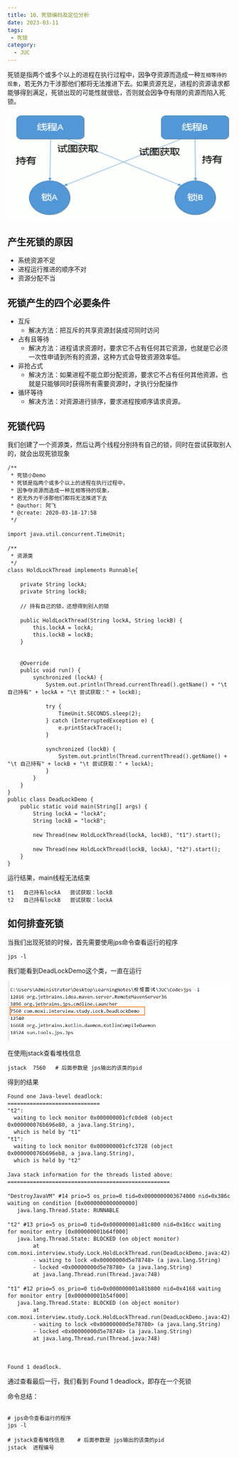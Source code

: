 ```yaml
---
title: 10、死锁编码及定位分析
date: 2023-03-11
tags:
 - 死锁
category:
  - JUC
---
```




死锁是指两个或多个以上的进程在执行过程中，因争夺资源而造成一种`互相等待的现象`，若无外力干涉那他们都将无法推进下去。如果资源充足，进程的资源请求都能够得到满足，死锁出现的可能性就很低，否则就会因争夺有限的资源而陷入死锁。

![image-20200318175441578](./images/image-20200318175441578.png)

## 产生死锁的原因

- 系统资源不足
- 进程运行推进的顺序不对
- 资源分配不当

## 死锁产生的四个必要条件

- 互斥
  - 解决方法：把互斥的共享资源封装成可同时访问
- 占有且等待
  - 解决方法：进程请求资源时，要求它不占有任何其它资源，也就是它必须一次性申请到所有的资源，这种方式会导致资源效率低。
- 非抢占式
  - 解决方法：如果进程不能立即分配资源，要求它不占有任何其他资源，也就是只能够同时获得所有需要资源时，才执行分配操作
- 循环等待
  - 解决方法：对资源进行排序，要求进程按顺序请求资源。

## 死锁代码

我们创建了一个资源类，然后让两个线程分别持有自己的锁，同时在尝试获取别人的，就会出现死锁现象

```
/**
 * 死锁小Demo
 * 死锁是指两个或多个以上的进程在执行过程中，
 * 因争夺资源而造成一种互相等待的现象，
 * 若无外力干涉那他们都将无法推进下去
 * @author: 阿飞
 * @create: 2020-03-18-17:58
 */

import java.util.concurrent.TimeUnit;

/**
 * 资源类
 */
class HoldLockThread implements Runnable{

    private String lockA;
    private String lockB;

    // 持有自己的锁，还想得到别人的锁

    public HoldLockThread(String lockA, String lockB) {
        this.lockA = lockA;
        this.lockB = lockB;
    }


    @Override
    public void run() {
        synchronized (lockA) {
            System.out.println(Thread.currentThread().getName() + "\t 自己持有" + lockA + "\t 尝试获取：" + lockB);

            try {
                TimeUnit.SECONDS.sleep(2);
            } catch (InterruptedException e) {
                e.printStackTrace();
            }

            synchronized (lockB) {
                System.out.println(Thread.currentThread().getName() + "\t 自己持有" + lockB + "\t 尝试获取：" + lockA);
            }
        }
    }
}
public class DeadLockDemo {
    public static void main(String[] args) {
        String lockA = "lockA";
        String lockB = "lockB";

        new Thread(new HoldLockThread(lockA, lockB), "t1").start();

        new Thread(new HoldLockThread(lockB, lockA), "t2").start();
    }
}
```

运行结果，main线程无法结束

```
t1	 自己持有lockA	 尝试获取：lockB
t2	 自己持有lockB	 尝试获取：lockA
```

## 如何排查死锁

当我们出现死锁的时候，首先需要使用jps命令查看运行的程序

```
jps -l
```

我们能看到DeadLockDemo这个类，一直在运行

![image-20200318181504703](./images/image-20200318181504703.png)

在使用jstack查看堆栈信息

```
jstack  7560   # 后面参数是 jps输出的该类的pid
```

得到的结果

```
Found one Java-level deadlock:
=============================
"t2":
  waiting to lock monitor 0x000000001cfc0de8 (object 0x000000076b696e80, a java.lang.String),
  which is held by "t1"
"t1":
  waiting to lock monitor 0x000000001cfc3728 (object 0x000000076b696eb8, a java.lang.String),
  which is held by "t2"

Java stack information for the threads listed above:
===================================================

"DestroyJavaVM" #14 prio=5 os_prio=0 tid=0x0000000003674000 nid=0x386c waiting on condition [0x0000000000000000]
   java.lang.Thread.State: RUNNABLE

"t2" #13 prio=5 os_prio=0 tid=0x000000001a81c800 nid=0x16cc waiting for monitor entry [0x000000001b64f000]
   java.lang.Thread.State: BLOCKED (on object monitor)
        at com.moxi.interview.study.Lock.HoldLockThread.run(DeadLockDemo.java:42)
        - waiting to lock <0x00000000d5e78748> (a java.lang.String)
        - locked <0x00000000d5e78780> (a java.lang.String)
        at java.lang.Thread.run(Thread.java:748)

"t1" #12 prio=5 os_prio=0 tid=0x000000001a81b800 nid=0x4168 waiting for monitor entry [0x000000001b54f000]
   java.lang.Thread.State: BLOCKED (on object monitor)
        at com.moxi.interview.study.Lock.HoldLockThread.run(DeadLockDemo.java:42)
        - waiting to lock <0x00000000d5e78780> (a java.lang.String)
        - locked <0x00000000d5e78748> (a java.lang.String)
        at java.lang.Thread.run(Thread.java:748)



Found 1 deadlock.
```

通过查看最后一行，我们看到  Found 1 deadlock，即存在一个死锁

命令总结：  

```shell

# jps命令查看运行的程序
jps -l

# jstack查看堆栈信息    # 后面参数是 jps输出的该类的pid
jstack  进程编号


```
